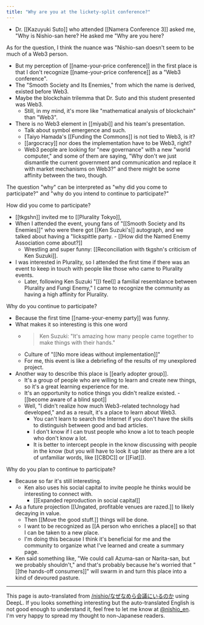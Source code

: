 ```yaml
---
title: "Why are you at the lickety-split conference?"
---
```


- Dr. [[Kazuyuki Suto]] who attended [[Namera Conference 3]] asked me, "Why is Nishio-san here? He asked me "Why are you here?

As for the question, I think the nuance was "Nishio-san doesn't seem to be much of a Web3 person.
- But my perception of [[name-your-price conference]] in the first place is that I don't recognize [[name-your-price conference]] as a "Web3 conference".
- The "Smooth Society and Its Enemies," from which the name is derived, existed before Web3.
- Maybe the blockchain trilemma that Dr. Suto and this student presented was Web3.
    - Still, in my mind, it's more like "mathematical analysis of blockchain" than "Web3".
- There is no Web3 element in [[miyabi]] and his team's presentation.
    - Talk about symbol emergence and such.
    - [Taiyo Hamada's [[Funding the Commons]] is not tied to Web3, is it?
    - [[argocracy]] nor does the implementation have to be Web3, right?
    - Web3 people are looking for "new governance" with a new "world computer," and some of them are saying, "Why don't we just dismantle the current government and communication and replace it with market mechanisms on Web3?" and there might be some affinity between the two, though.

The question "why" can be interpreted as "why did you come to participate?" and "why do you intend to continue to participate?"

How did you come to participate?
- [[tkgshn]] invited me to [[Plurality Tokyo]],
- When I attended the event, young fans of "[[Smooth Society and Its Enemies]]" who were there got [[Ken Suzuki's]] autograph, and we talked about having a "lickspittle party.
        - [[How did the Named Enemy Association come about?]]
    - Wrestling and super funny: [[Reconciliation with tkgshn's criticism of Ken Suzuki]].
- I was interested in Plurality, so I attended the first time if there was an event to keep in touch with people like those who came to Plurality events.
    - Later, following Ken Suzuki "[[I feel]] a familial resemblance between Plurality and Fungi Enemy," I came to recognize the community as having a high affinity for Plurality.

Why do you continue to participate?
- Because the first time [[name-your-enemy party]] was funny.
- What makes it so interesting is this one word
    - > Ken Suzuki: "It's amazing how many people came together to make things with their hands."
    - Culture of "[[No more ideas without implementation]]"
    - For me, this event is like a debriefing of the results of my unexplored project.
- Another way to describe this place is [[early adopter group]].
    - It's a group of people who are willing to learn and create new things, so it's a great learning experience for me.
    - It's an opportunity to notice things you didn't realize existed.
            - [[become aware of a blind spot]]
    - Well, "I didn't realize how much Web3-related technology had developed," and as a result, it's a place to learn about Web3.
        - You can't learn to search the Internet if you don't have the skills to distinguish between good and bad articles.
        - I don't know if I can trust people who know a lot to teach people who don't know a lot.
        - It is better to intercept people in the know discussing with people in the know (but you will have to look it up later as there are a lot of unfamiliar words, like [[CBDC]] or [[Fiat]]).

Why do you plan to continue to participate?
- Because so far it's still interesting.
    - Ken also uses his social capital to invite people he thinks would be interesting to connect with.
        - [[Expanded reproduction in social capital]]
- As a future projection [[Ungated, profitable venues are razed.]] to likely decaying in value.
    - Then [[Move the good stuff.]] things will be done.
    - I want to be recognized as [[A person who enriches a place]] so that I can be taken to a new place.
    - I'm doing this because I think it's beneficial for me and the community to organize what I've learned and create a summary page.
- Ken said something like, "We could call Azuma-san or Narita-san, but we probably shouldn't," and that's probably because he's worried that "[[the hands-off consumers]]" will swarm in and turn this place into a kind of devoured pasture.

---
This page is auto-translated from [/nishio/なぜなめら会議にいるのか](https://scrapbox.io/nishio/なぜなめら会議にいるのか) using DeepL. If you looks something interesting but the auto-translated English is not good enough to understand it, feel free to let me know at [@nishio_en](https://twitter.com/nishio_en). I'm very happy to spread my thought to non-Japanese readers.